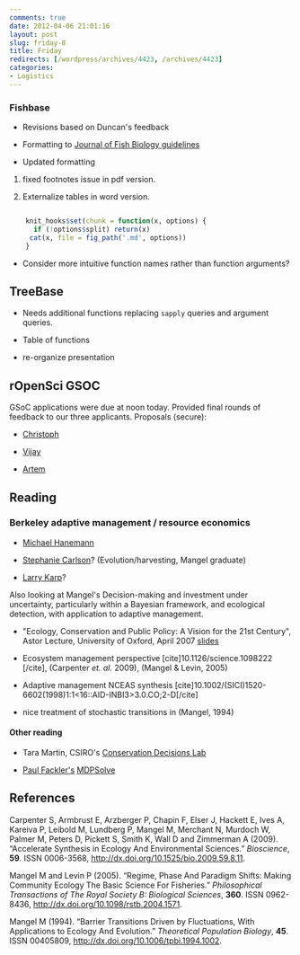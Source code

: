 ```yaml
---
comments: true
date: 2012-04-06 21:01:16
layout: post
slug: friday-8
title: Friday
redirects: [/wordpress/archives/4423, /archives/4423]
categories:
- Logistics
---
```


### Fishbase







  * Revisions based on Duncan's feedback


  * Formatting to [Journal of Fish Biology guidelines](http://www.wiley.com/bw/submit.asp?ref=0022-1112)


  * Updated formatting 





  1. fixed footnotes issue in pdf version. 


  2. Externalize tables in word version.  





```r

    knit_hooks$set(chunk = function(x, options) {
      if (!options$split) return(x)
     cat(x, file = fig_path('.md', options))
    }
```

* Consider more intuitive function names rather than function arguments?





## TreeBase







  * Needs additional functions replacing `sapply` queries and argument queries.


  * Table of functions


  * re-organize presentation





## rOpenSci GSOC



GSoC applications were due at noon today.  Provided final rounds of feedback to our three applicants. Proposals (secure):





  * [Christoph](http://www.google-melange.com/gsoc/proposal/review/google/gsoc2012/christophm/9001)


  * [Vijay](http://www.google-melange.com/gsoc/proposal/review/google/gsoc2012/vijaybarve/8002)


  * [Artem](http://www.google-melange.com/gsoc/proposal/review/google/gsoc2012/lomereiter/1)





## Reading





### Berkeley adaptive management / resource economics







  * [Michael Hanemann](http://www.coastalresearchcenter.ucsb.edu/cmi/Hanemann.html)


  * [Stephanie Carlson](http://nature.berkeley.edu/carlsonlab/publications.html)? (Evolution/harvesting, Mangel graduate)


  * [Larry Karp](http://are.berkeley.edu/~karp/)?



Also looking at Mangel's Decision-making and investment under uncertainty, particularly within a Bayesian framework, and ecological detection, with application to adaptive management.



  * "Ecology, Conservation and Public Policy: A Vision for the 21st Century", Astor Lecture, University of Oxford, April 2007 [slides](http://www.soe.ucsc.edu/~msmangel/Astor%20talk.pdf)


  * Ecosystem management perspective [cite]10.1126/science.1098222 [/cite], (Carpenter _et. al._ 2009), (Mangel & Levin, 2005)


  * Adaptive management NCEAS synthesis [cite]10.1002/(SICI)1520-6602(1998)1:1<16::AID-INBI3>3.0.CO;2-D[/cite]


  * nice treatment of stochastic transitions in (Mangel, 1994)





#### Other reading







  * Tara Martin, CSIRO's [Conservation Decisions Lab](http://taramartin.org)


  * [Paul Fackler's](http://www.ag-econ.ncsu.edu/faculty/fackler/fackler.html) [MDPSolve](https://sites.google.com/site/mdpsolve/)



## References

<p>Carpenter S, Armbrust E, Arzberger P, Chapin F, Elser J, Hackett E, Ives A, Kareiva P, Leibold M, Lundberg P, Mangel M, Merchant N, Murdoch W, Palmer M, Peters D, Pickett S, Smith K, Wall D and Zimmerman A (2009).
&ldquo;Accelerate Synthesis in Ecology And Environmental Sciences.&rdquo;
<EM>Bioscience</EM>, <B>59</B>.
ISSN 0006-3568, <a href="http://dx.doi.org/10.1525/bio.2009.59.8.11">http://dx.doi.org/10.1525/bio.2009.59.8.11</a>.
<p>Mangel M and Levin P (2005).
&ldquo;Regime, Phase And Paradigm Shifts: Making Community Ecology The Basic Science For Fisheries.&rdquo;
<EM>Philosophical Transactions of The Royal Society B: Biological Sciences</EM>, <B>360</B>.
ISSN 0962-8436, <a href="http://dx.doi.org/10.1098/rstb.2004.1571">http://dx.doi.org/10.1098/rstb.2004.1571</a>.
<p>Mangel M (1994).
&ldquo;Barrier Transitions Driven by Fluctuations, With Applications to Ecology And Evolution.&rdquo;
<EM>Theoretical Population Biology</EM>, <B>45</B>.
ISSN 00405809, <a href="http://dx.doi.org/10.1006/tpbi.1994.1002">http://dx.doi.org/10.1006/tpbi.1994.1002</a>.
